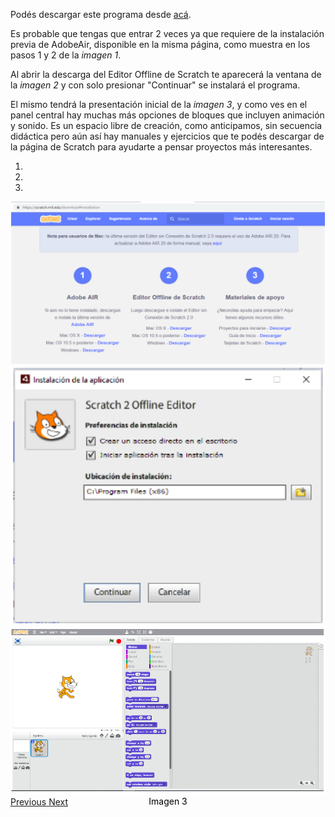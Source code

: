 Podés descargar este programa desde [acá](https://scratch.mit.edu/download).

Es probable que tengas que entrar 2 veces ya que requiere de la instalación previa de AdobeAir, disponible en la misma página, como muestra en los pasos 1 y 2 de la _imagen 1_.

Al abrir la descarga del Editor Offline de Scratch te aparecerá la ventana de la _imagen 2_ y con solo presionar "Continuar" se instalará el programa.

El mismo tendrá la presentación inicial de la _imagen 3_, y como ves en el panel central hay muchas más opciones de bloques que incluyen animación y sonido. Es un espacio libre de creación, como anticipamos, sin secuencia didáctica pero aún así hay manuales y ejercicios que te podés descargar de la página de Scratch para ayudarte a pensar proyectos más interesantes.



<div id="myCarousel" class="carousel slide" data-ride="carousel" data-interval="false">
  <!-- Indicators -->
  <ol class="carousel-indicators">
    <li data-target="#myCarousel" data-slide-to="0" class="active"></li>
    <li data-target="#myCarousel" data-slide-to="1"></li>
    <li data-target="#myCarousel" data-slide-to="2"></li>
  </ol>

  <div class="carousel-inner">
    <div class="item active" align="center">
      <img src="https://raw.githubusercontent.com/MumukiProject/mumuki-guia-text-pensamiento-computacional-herramientas-tecnologicas/master/assets/tecla_instalacion_scratch_1_1540245716894.png" alt="tecla_instalacion_scratch_1_1540245716894.png">
      <div class="carousel-caption">
        <p>Imagen 1</p>
      </div>
    </div>
    <div class="item" align="center">
      <img src="https://raw.githubusercontent.com/MumukiProject/mumuki-guia-text-pensamiento-computacional-herramientas-tecnologicas/master/assets/tecla_instalacion_scratch_2_1540245752034.png" alt="tecla_instalacion_scratch_2_1540245752034.png">
      <div class="carousel-caption">
        <p>Imagen 2</p>
      </div>
    </div>
    <div class="item" align="center">
      <img src="https://raw.githubusercontent.com/MumukiProject/mumuki-guia-text-pensamiento-computacional-herramientas-tecnologicas/master/assets/tecla_instalacion_scratch_3_1540245792199.png" alt="tecla_instalacion_scratch_3_1540245792199.png">
      <div class="carousel-caption">
        <p>Imagen 3</p>
      </div>
    </div>
  </div>

  <a class="left carousel-control" href="#myCarousel" data-slide="prev">
    <span class="glyphicon glyphicon-chevron-left"></span>
    <span class="sr-only">Previous</span>
  </a>
  <a class="right carousel-control" href="#myCarousel" data-slide="next">
    <span class="glyphicon glyphicon-chevron-right"></span>
    <span class="sr-only">Next</span>
  </a>
</div>

<style>
  .carousel-inner {
    width: 100%;
  }
  .carousel-inner > .item {
    width: 100%;
    position: relative;
    max-height: 600px;
  }
  .carousel-inner > .item > img {
    width: 100%;
    max-height: 600px;
    object-fit: contain;
  }
  .carousel-inner > .item > .carousel-caption {
    position: absolute;
    left: 0;
    width: 100%;
    bottom: -30px;
  }
  .carousel-inner > .item > .carousel-caption > p {
    color: black;
  }
  .carousel-control.left,
  .carousel-control.right {
    background-image: none;
    background-repeat: none;
  }
</style>